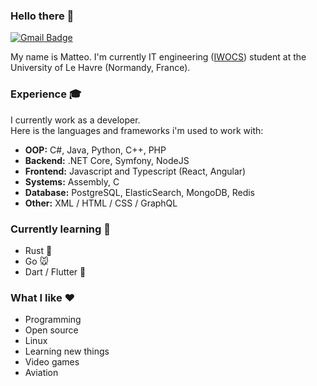 ### Hello there 👋
 [![Gmail Badge](https://img.shields.io/badge/-augermtt@gmail.com-c14438?style=flat-square&logo=Gmail&logoColor=white&link=mailto:augermtt@gmail.com)](mailto:augermtt@gmail.com)
 
My name is Matteo. I'm currently IT engineering ([IWOCS](https://www.univ-lehavre.fr/spip.php?formation22)) student at the University of Le Havre (Normandy, France).

### Experience :mortar_board:

I currently work as a developer. \
Here is the languages and frameworks i'm used to work with:
* **OOP:** C#, Java, Python, C++, PHP
* **Backend:** .NET Core, Symfony, NodeJS
* **Frontend:** Javascript and Typescript (React, Angular)
* **Systems:** Assembly, C
* **Database:** PostgreSQL, ElasticSearch, MongoDB, Redis
* **Other:** XML / HTML / CSS / GraphQL


### Currently learning :brain:
* Rust :crab:
* Go :mouse:
* Dart / Flutter :dart:

### What I like :heart:
* Programming
* Open source
* Linux
* Learning new things
* Video games
* Aviation
